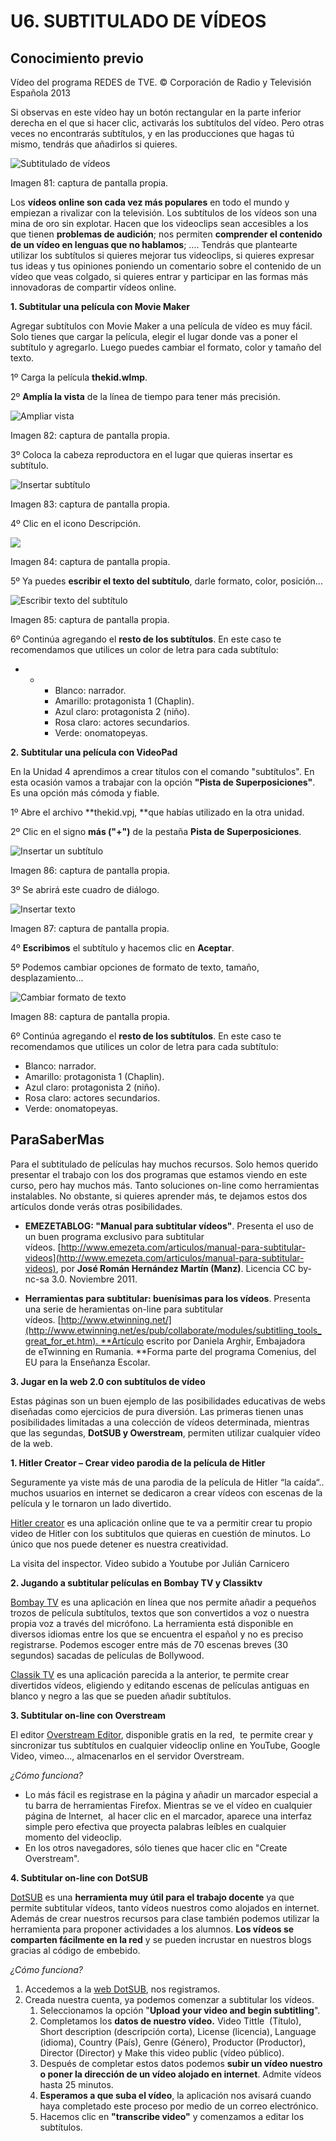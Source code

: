 # U6. SUBTITULADO DE VÍDEOS

## Conocimiento previo

Vídeo del programa REDES de TVE. © Corporación de Radio y Televisión Española 2013

Si observas en este vídeo hay un botón rectangular en la parte inferior derecha en el que si hacer clic, activarás los subtítulos del vídeo. Pero otras veces no encontrarás subtítulos, y en las producciones que hagas tú mismo, tendrás que añadirlos si quieres.


![](img/sub1.jpg "Subtitulado de vídeos")


Imagen 81: captura de pantalla propia.

Los **vídeos online son cada vez más populares** en todo el mundo y empiezan a rivalizar con la televisión. Los subtítulos de los vídeos son una mina de oro sin explotar. Hacen que los videoclips sean accesibles a los que tienen **problemas de audición**; nos permiten **comprender el contenido de un vídeo en lenguas que no hablamos**; .... Tendrás que plantearte utilizar los subtítulos si quieres mejorar tus videoclips, si quieres expresar tus ideas y tus opiniones poniendo un comentario sobre el contenido de un vídeo que veas colgado, si quieres entrar y participar en las formas más innovadoras de compartir vídeos online.

**1\. Subtitular una película con Movie Maker**

Agregar subtítulos con Movie Maker a una película de vídeo es muy fácil. Solo tienes que cargar la película, elegir el lugar donde vas a poner el subtítulo y agregarlo. Luego puedes cambiar el formato, color y tamaño del texto.

1º Carga la película **thekid.wlmp**.

2º **Amplía la vista** de la línea de tiempo para tener más precisión.


![](img/sub2.jpg "Ampliar vista")


Imagen 82: captura de pantalla propia.

3º Coloca la cabeza reproductora en el lugar que quieras insertar es subtítulo.


![](img/sub3.jpg "Insertar subtítulo")


Imagen 83: captura de pantalla propia.

4º Clic en el icono Descripción.


![](img/sub4.jpg)


Imagen 84: captura de pantalla propia.

5º Ya puedes **escribir el texto del subtítulo**, darle formato, color, posición...


![](img/sub5.jpg "Escribir texto del subtítulo")


Imagen 85: captura de pantalla propia.

6º Continúa agregando el **resto de los subtítulos**. En este caso te recomendamos que utilices un color de letra para cada subtítulo:

*   *   *   Blanco: narrador.
        *   Amarillo: protagonista 1 (Chaplin).
        *   Azul claro: protagonista 2 (niño).
        *   Rosa claro: actores secundarios.
        *   Verde: onomatopeyas.

**2\. Subtitular una película con VideoPad**

En la Unidad 4 aprendimos a crear títulos con el comando "subtítulos". En esta ocasión vamos a trabajar con la opción **"Pista de Superposiciones"**. Es una opción más cómoda y fiable.

1º Abre el archivo **thekid.vpj, **que habías utilizado en la otra unidad.

2º Clic en el signo **más ("+")** de la pestaña **Pista de Superposiciones**.


![](img/sub6.jpg "Insertar un subtítulo")


Imagen 86: captura de pantalla propia.

3º Se abrirá este cuadro de diálogo.


![](img/sub7.jpg "Insertar texto")


Imagen 87: captura de pantalla propia.

4º **Escribimos** el subtítulo y hacemos clic en **Aceptar**.

5º Podemos cambiar opciones de formato de texto, tamaño, desplazamiento...


![](img/sub8.jpg "Cambiar formato de texto")


Imagen 88: captura de pantalla propia.

6º Continúa agregando el **resto de los subtítulos**. En este caso te recomendamos que utilices un color de letra para cada subtítulo:

*   Blanco: narrador.
*   Amarillo: protagonista 1 (Chaplin).
*   Azul claro: protagonista 2 (niño).
*   Rosa claro: actores secundarios.
*   Verde: onomatopeyas.

## ParaSaberMas

Para el subtitulado de películas hay muchos recursos. Solo hemos querido presentar el trabajo con los dos programas que estamos viendo en este curso, pero hay muchos más. Tanto soluciones on-line como herramientas instalables. No obstante, si quieres aprender más, te dejamos estos dos artículos donde verás otras posibilidades.

*   **EMEZETABLOG: "Manual para subtitular vídeos"**. Presenta el uso de un buen programa exclusivo para subtitular vídeos. [http://www.emezeta.com/articulos/manual-para-subtitular-videos](http://www.emezeta.com/articulos/manual-para-subtitular-videos), por **José Román Hernández Martín (Manz)**. Licencia CC by-nc-sa 3.0. Noviembre 2011.  
    
*   **Herramientas para subtitular: buenísimas para los vídeos**. Presenta una serie de heramientas on-line para subtitular vídeos. [http://www.etwinning.net/](http://www.etwinning.net/es/pub/collaborate/modules/subtitling_tools_great_for_et.htm). **Artículo escrito por Daniela Arghir, Embajadora de eTwinning en Rumania. **Forma parte del programa Comenius, del EU para la Enseñanza Escolar.

**3\. Jugar en la web 2.0 con subtítulos de vídeo**

Estas páginas son un buen ejemplo de las posibilidades educativas de webs diseñadas como ejercicios de pura diversión. Las primeras tienen unas posibilidades limitadas a una colección de vídeos determinada, mientras que las segundas, **DotSUB y Owerstream**, permiten utilizar cualquier vídeo de la web.

**1\. Hitler Creator – Crear video parodia de la película de Hitler**

Seguramente ya viste más de una parodia de la película de Hitler “la caída“.. muchos usuarios en internet se dedicaron a crear vídeos con escenas de la película y le tornaron un lado divertido.

[Hitler creator](http://chevismo.com/hitler) es una aplicación online que te va a permitir crear tu propio video de Hitler con los subtitulos que quieras en cuestión de minutos. Lo único que nos puede detener es nuestra creatividad.

La visita del inspector. Video subido a Youtube por Julián Carnicero

**2\. Jugando a subtitular películas en Bombay TV y Classiktv**

[Bombay TV](http://www.grapheine.com/bombaytv/index.php?lang=es) es una aplicación en línea que nos permite añadir a pequeños trozos de película subtítulos, textos que son convertidos a voz o nuestra propia voz a través del micrófono. La herramienta está disponible en diversos idiomas entre los que se encuentra el español y no es preciso registrarse. Podemos escoger entre más de 70 escenas breves (30 segundos) sacadas de películas de Bollywood.

[Classik TV](http://www.grapheine.com/classiktv/) es una aplicación parecida a la anterior, te permite crear divertidos vídeos, eligiendo y editando escenas de películas antiguas en blanco y negro a las que se pueden añadir subtítulos.

**3\. Subtitular on-line con Overstream**

El editor [Overstream Editor](http://www.overstream.net/), disponible gratis en la red,  te permite crear y sincronizar tus subtítulos en cualquier videoclip online en YouTube, Google Video, vimeo..., almacenarlos en el servidor Overstream.

_¿Cómo funciona?_

*   Lo más fácil es registrase en la página y añadir un marcador especial a tu barra de herramientas Firefox. Mientras se ve el vídeo en cualquier página de Internet,  al hacer clic en el marcador, aparece una interfaz simple pero efectiva que proyecta palabras leíbles en cualquier momento del videoclip.
*   En los otros navegadores, sólo tienes que hacer clic en "Create Overstream".

**4\. Subtitular on-line con DotSUB**

[DotSUB](http://dotsub.com/) es una **herramienta muy útil para el trabajo docente** ya que permite subtitular vídeos, tanto vídeos nuestros como alojados en internet. Además de crear nuestros recursos para clase también podemos utilizar la herramienta para proponer actividades a los alumnos. **Los vídeos se comparten fácilmente en la red** y se pueden incrustar en nuestros blogs gracias al código de embebido.

_¿Cómo funciona?_

1.  Accedemos a la [web DotSUB](http://dotsub.com/), nos registramos.
2.  Creada nuestra cuenta, ya podemos comenzar a subtitular los vídeos.
    1.  Seleccionamos la opción "**Upload your video and begin subtitling**".
    2.  Completamos los **datos de nuestro vídeo.** Video Tittle  (Título), Short description (descripción corta), License (licencia), Language (idioma), Country (País), Genre (Género), Productor (Productor), Director (Director) y Make this video public (vídeo público).
    3.  Después de completar estos datos podemos **subir un vídeo nuestro o poner la dirección de un vídeo alojado en internet**. Admite vídeos hasta 25 minutos.
    4.  **Esperamos a que suba el vídeo**, la aplicación nos avisará cuando haya completado este proceso por medio de un correo electrónico.
    5.  Hacemos clic en **"transcribe video"** y comenzamos a editar los subtítulos.

